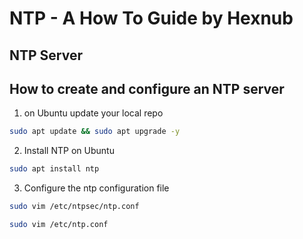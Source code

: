 # NTP - A How To Guide by Hexnub

## NTP Server

## How to create and configure an NTP server
1. on Ubuntu update your local repo
```bash
sudo apt update && sudo apt upgrade -y
```
2. Install NTP on Ubuntu
```bash
sudo apt install ntp
```
3. Configure the ntp configuration file
```bash
sudo vim /etc/ntpsec/ntp.conf
```
```bash
sudo vim /etc/ntp.conf
```
